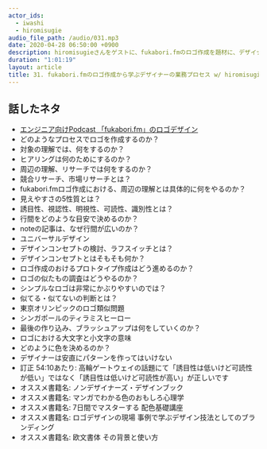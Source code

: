 ```yaml
---
actor_ids:
  - iwashi
  - hiromisugie
audio_file_path: /audio/031.mp3
date: 2020-04-28 06:50:00 +0900
description: hiromisugieさんをゲストに、fukabori.fmのロゴ作成を題材に、デザイナーの仕事の進め方について語っていただいたエピソードです。
duration: "1:01:19"
layout: article
title: 31. fukabori.fmのロゴ作成から学ぶデザイナーの業務プロセス w/ hiromisugie
---
```


## 話したネタ

- [エンジニア向けPodcast 「fukabori.fm」のロゴデザイン](https://note.com/hiromisugie/n/n4f586af50513)
- どのようなプロセスでロゴを作成するのか？
- 対象の理解では、何をするのか？
- ヒアリングは何のためにするのか？
- 周辺の理解、リサーチでは何をするのか？
- 競合リサーチ、市場リサーチとは？
- fukabori.fmロゴ作成における、周辺の理解とは具体的に何をやるのか？
- 見えやすさの5性質とは？
- 誘目性、視認性、明視性、可読性、識別性とは？
- 行間をどのような目安で決めるのか？
- noteの記事は、なぜ行間が広いのか？
- ユニバーサルデザイン
- デザインコンセプトの検討、ラフスイッチとは？
- デザインコンセプトとはそもそも何か？
- ロゴ作成のおけるプロトタイプ作成はどう進めるのか？
- ロゴの似たもの調査はどうやるのか？
- シンプルなロゴは非常にかぶりやすいのでは？
- 似てる・似てないの判断とは？
- 東京オリンピックのロゴ類似問題
- シンガポールのティラミスヒーロー
- 最後の作り込み、ブラッシュアップは何をしていくのか？ 
- ロゴにおける大文字と小文字の意味
- どのように色を決めるのか？
- デザイナーは安直にパターンを作ってはいけない
- 訂正 54:10あたり: 高輪ゲートウェイの話題にて「誘目性は低いけど可読性が低い」ではなく「誘目性は低いけど可読性が高い」が正しいです
- オススメ書籍名: ノンデザイナーズ・デザインブック
- オススメ書籍名: マンガでわかる色のおもしろ心理学
- オススメ書籍名: 7日間でマスターする 配色基礎講座
- オススメ書籍名: ロゴデザインの現場 事例で学ぶデザイン技法としてのブランディング
- オススメ書籍名: 欧文書体 その背景と使い方
